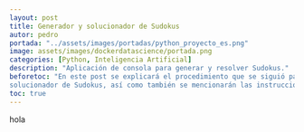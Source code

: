 ```yaml
---
layout: post
title: Generador y solucionador de Sudokus
autor: pedro
portada: "../assets/images/portadas/python_proyecto_es.png"
image: assets/images/dockerdatascience/portada.png
categories: [Python, Inteligencia Artificial]
description: "Aplicación de consola para generar y resolver Sudokus."
beforetoc: "En este post se explicará el procedimiento que se siguió para programar el generador y
solucionador de Sudokus, así como también se mencionarán las instrucciones para su uso."
toc: true
---
```


hola
